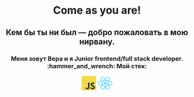 <div id="header" align="center">
  <h1>
  Come as you are!
  </h1>
  <h2>
  Кем бы ты ни был — добро пожаловать в мою нирвану.
  </h2>
  <h3>Меня зовут Вера и я Junior frontend/full stack developer. <br>   
  :hammer_and_wrench: Мой стек:</h3>
  <img src="https://raw.githubusercontent.com/devicons/devicon/55609aa5bd817ff167afce0d965585c92040787a/icons/javascript/javascript-original.svg" title="JS" **alt="JS" width="40" height="40"/>
  <img src="https://raw.githubusercontent.com/devicons/devicon/55609aa5bd817ff167afce0d965585c92040787a/icons/react/react-original.svg" title="react" **alt="react" width="40" height="40"/>
</div>
